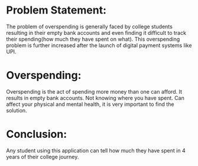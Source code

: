 # Problem Statement:
The problem of overspending is generally faced by college students resulting in their empty bank accounts and even finding it difficult to track their spending(how much they have spent on what). This overspending problem is further increased after the launch of digital payment systems like UPI.

# Overspending:
Overspending is the act of spending more money than one can afford. It results in empty bank accounts. Not knowing where you have spent. Can affect your physical and mental health, it is very important to find the solution.

# Conclusion:
Any student using this application can tell how much they have spent in 4 years of their college journey.

